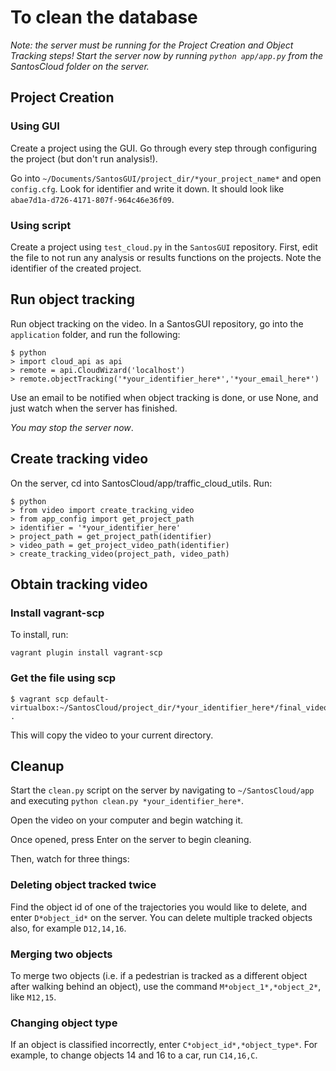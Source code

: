

# To clean the database

*Note: the server must be running for the Project Creation and Object Tracking steps! Start the server now by running `python app/app.py` from the SantosCloud folder on the server.*

## Project Creation

### Using GUI

Create a project using the GUI. Go through every step through configuring the project (but don't run analysis!).

Go into `~/Documents/SantosGUI/project_dir/*your_project_name*` and open `config.cfg`. Look for identifier and write it down. It should look like `abae7d1a-d726-4171-807f-964c46e36f09`.

### Using script

Create a project using `test_cloud.py` in the `SantosGUI` repository. First, edit the file to not run any analysis or results functions on the projects. Note the identifier of the created project.

## Run object tracking

Run object tracking on the video. In a SantosGUI repository, go into the `application` folder, and run the following:

```
$ python
> import cloud_api as api
> remote = api.CloudWizard('localhost')
> remote.objectTracking('*your_identifier_here*','*your_email_here*')
```

Use an email to be notified when object tracking is done, or use None, and just watch when the server has finished.

*You may stop the server now*.

## Create tracking video

On the server, cd into SantosCloud/app/traffic_cloud_utils. Run:

```
$ python
> from video import create_tracking_video
> from app_config import get_project_path
> identifier = '*your_identifier_here'
> project_path = get_project_path(identifier)
> video_path = get_project_video_path(identifier)
> create_tracking_video(project_path, video_path)
```

## Obtain tracking video

### Install vagrant-scp

To install, run:

```
vagrant plugin install vagrant-scp
```

### Get the file using scp

```
$ vagrant scp default-virtualbox:~/SantosCloud/project_dir/*your_identifier_here*/final_videos/tracking.mp4 .
```

This will copy the video to your current directory.

## Cleanup

Start the `clean.py` script on the server by navigating to `~/SantosCloud/app` and executing `python clean.py *your_identifier_here*`.

Open the video on your computer and begin watching it.

Once opened, press Enter on the server to begin cleaning.

Then, watch for three things:

### Deleting object tracked twice

Find the object id of one of the trajectories you would like to delete, and enter `D*object_id*` on the server. You can delete multiple tracked objects also, for example `D12,14,16`.

### Merging two objects

To merge two objects (i.e. if a pedestrian is tracked as a different object after walking behind an object), use the command `M*object_1*,*object_2*`, like `M12,15`.

### Changing object type

If an object is classified incorrectly, enter `C*object_id*,*object_type*`. For example, to change objects 14 and 16 to a car, run `C14,16,C`.


